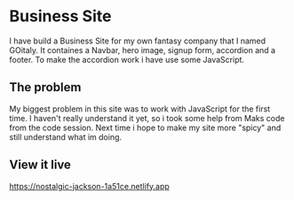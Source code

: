 # Business Site

I have build a Business Site for my own fantasy company that I named GOitaly. It containes a Navbar, hero image, signup form, accordion and a footer. To make the accordion work i have use some JavaScript.

## The problem

My biggest problem in this site was to work with JavaScript for the first time. I haven't really understand it yet, so i took some help from Maks code from the code session. Next time i hope to make my site more "spicy" and still understand what im doing. 


## View it live
https://nostalgic-jackson-1a51ce.netlify.app
